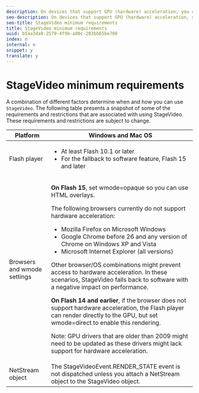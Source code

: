 ```yaml
---
description: On devices that support GPU (hardware) acceleration, you can use a flash.media.StageVideo object to process video directly on the device hardware.
seo-description: On devices that support GPU (hardware) acceleration, you can use a flash.media.StageVideo object to process video directly on the device hardware.
seo-title: StageVideo minimum requirements
title: StageVideo minimum requirements
uuid: b5aa3da9-2579-4f9b-a80c-203bb65be700
index: n
internal: n
snippet: y
translate: y
---
```


# StageVideo minimum requirements


<a id="section_64DDAA8DB215493E8A7CA6636819D350"></a>

A combination of different factors determine when and how you can use `StageVideo`. The following table presents a snapshot of some of the requirements and restrictions that are associated with using StageVideo. These requirements and restrictions are subject to change. 

<table id="table_882F4462A5AE47E28A60A39D112164A7"> 
 <thead> 
  <tr> 
   <th colname="col1" class="entry">Platform</th> 
   <th colname="col2" class="entry">Windows and Mac OS</th> 
  </tr>
 </thead>
 <tbody> 
  <tr> 
   <td colname="col1">Flash player</td> 
   <td colname="col2"> 
    <ul id="ul_s42_lm2_jp"> 
     <li id="li_308FA9EC206B437A9EE04C29F9480B73">At least Flash 10.1 or later</li> 
     <li id="li_5898EDB0D12A43389076BCC7F4A27A0A">For the fallback to software feature, Flash 15 and later</li> 
    </ul> </td> 
  </tr> 
  <tr> 
   <td colname="col1">Browsers and <span class="codeph">wmode</span> settings </td> 
   <td colname="col2"> <p><b>On Flash 15</b>, set <span class="codeph">wmode=opaque</span> so you can use HTML overlays. </p> <p>The following browsers currently do not support hardware acceleration: 
     <ul id="ul_frv_ykf_jp"> 
      <li id="li_3D407A61FEE042A9B85A6EFACA6D7719">Mozilla Firefox on Microsoft Windows</li> 
      <li id="li_39B85AC352564DA8B86EA826638F1F4B">Google Chrome before 26 and any version of Chrome on Windows XP and Vista</li> 
      <li id="li_0042BA6070C849E6B7C4B4BF4333F712">Microsoft Internet Explorer (all versions)</li> 
     </ul>Other browser/OS combinations might prevent access to hardware acceleration. In these scenarios, <span class="codeph">StageVideo</span> falls back to software with a negative impact on performance. </p> <p><b>On Flash 14 and earlier</b>, if the browser does not support hardware acceleration, the Flash player can render directly to the GPU, but set <span class="codeph">wmode=direct</span> to enable this rendering. <p type="tip">Note: GPU drivers that are older than 2009 might need to be updated as these drivers might lack support for hardware acceleration.</p> </p> </td> 
  </tr> 
  <tr> 
   <td colname="col1">NetStream object</td> 
   <td colname="col2">The <span class="codeph">StageVideoEvent.RENDER_STATE</span> event is not dispatched unless you attach a <span class="codeph">NetStream</span> object to the <span class="codeph">StageVideo</span> object. </td> 
  </tr> 
 </tbody> 
</table>

